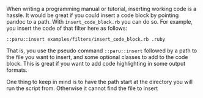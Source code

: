 When writing a programming manual or tutorial, inserting working code is a
hassle. It would be great if you could insert a code block by pointing pandoc
to a path. With `insert_code_block.rb` you can do so. For example, you insert
the code of that filter here as follows:

    ::paru::insert examples/filters/insert_code_block.rb .ruby

That is, you use the pseudo command `::paru::insert` followed by a path to the
file you want to insert, and some optional classes to add to the code block.
This is great if you want to add code highlighting in some output formats.

One thing to keep in mind is to have the path start at the directory you will
run the script from. Otherwise it cannot find the file to insert
